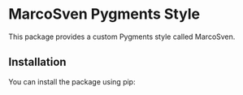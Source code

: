 # MarcoSven Pygments Style

This package provides a custom Pygments style called MarcoSven.

## Installation

You can install the package using pip:


